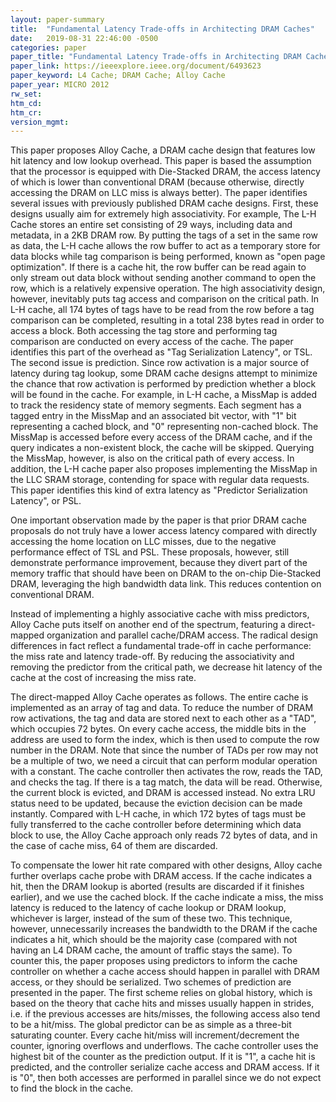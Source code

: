 ```yaml
---
layout: paper-summary
title:  "Fundamental Latency Trade-offs in Architecting DRAM Caches"
date:   2019-08-31 22:46:00 -0500
categories: paper
paper_title: "Fundamental Latency Trade-offs in Architecting DRAM Caches"
paper_link: https://ieeexplore.ieee.org/document/6493623
paper_keyword: L4 Cache; DRAM Cache; Alloy Cache
paper_year: MICRO 2012
rw_set: 
htm_cd: 
htm_cr: 
version_mgmt: 
---
```


This paper proposes Alloy Cache, a DRAM cache design that features low hit latency and low lookup overhead. This paper 
is based the assumption that the processor is equipped with Die-Stacked DRAM, the access latency of which is lower than 
conventional DRAM (because otherwise, directly accessing the DRAM on LLC miss is always better). The paper identifies 
several issues with previously published DRAM cache designs. First, these designs usually aim for extremely high associativity.
For example, The L-H Cache stores an entire set consisting of 29 ways, including data and metadata, in a 2KB DRAM row. 
By putting the tags of a set in the same row as data, the L-H cache allows the row buffer to act as a temporary store for 
data blocks while tag comparison is being performed, known as "open page optimization". If there is a cache hit, the row 
buffer can be read again to only stream out data block without sending another command to open the row, which is a relatively
expensive operation. The high associativity design, however, inevitably puts tag access and comparison on the critical path.
In L-H cache, all 174 bytes of tags have to be read from the row before a tag comparison can be completed, resulting in 
a total 238 bytes read in order to access a block. Both accessing the tag store and performing tag comparison are conducted
on every access of the cache. The paper identifies this part of the overhead as "Tag Serialization Latency", or TSL. The 
second issue is prediction. Since row activation is a major source of latency during tag lookup, some DRAM cache designs
attempt to minimize the chance that row activation is performed by prediction whether a block will be found in the cache.
For example, in L-H cache, a MissMap is added to track the residency state of memory segments. Each segment has a tagged 
entry in the MissMap and an associated bit vector, with "1" bit representing a cached block, and "0" representing non-cached
block. The MissMap is accessed before every access of the DRAM cache, and if the query indicates a non-existent block, the 
cache will be skipped. Querying the MissMap, however, is also on the critical path of every access. In addition, the L-H 
cache paper also proposes implementing the MissMap in the LLC SRAM storage, contending for space with regular data requests.
This paper identifies this kind of extra latency as "Predictor Serialization Latency", or PSL.

One important observation made by the paper is that prior DRAM cache proposals do not truly have a lower access latency
compared with directly accessing the home location on LLC misses, due to the negative performance effect of TSL and PSL. 
These proposals, however, still demonstrate performance improvement, because they divert part of the memory traffic 
that should have been on DRAM to the on-chip Die-Stacked DRAM, leveraging the high bandwidth data link. This reduces 
contention on conventional DRAM.

Instead of implementing a highly associative cache with miss predictors, Alloy Cache puts itself on another end of the 
spectrum, featuring a direct-mapped organization and parallel cache/DRAM access. The radical design differences in fact
reflect a fundamental trade-off in cache performance: the miss rate and latency trade-off. By reducing the associativity
and removing the predictor from the critical path, we decrease hit latency of the cache at the cost of increasing the miss
rate. 

The direct-mapped Alloy Cache operates as follows. The entire cache is implemented as an array of tag and data. To
reduce the number of DRAM row activations, the tag and data are stored next to each other as a "TAD", which occupies 72 
bytes. On every cache access, the middle bits in the address are used to form the index, which is then used to compute 
the row number in the DRAM. Note that since the number of TADs per row may not be a multiple of two, we need a circuit
that can perform modular operation with a constant. The cache controller then activates the row, reads the TAD, and 
checks the tag. If there is a tag match, the data will be read. Otherwise, the current block is evicted, and DRAM is 
accessed instead. No extra LRU status need to be updated, because the eviction decision can be made instantly. Compared
with L-H cache, in which 172 bytes of tags must be fully transferred to the cache controller before determining which
data block to use, the Alloy Cache approach only reads 72 bytes of data, and in the case of cache miss, 64 of them are 
discarded.

To compensate the lower hit rate compared with other designs, Alloy cache further overlaps cache probe with DRAM access.
If the cache indicates a hit, then the DRAM lookup is aborted (results are discarded if it finishes earlier), and we use
the cached block. If the cache indicate a miss, the miss latency is reduced to the latency of cache lookup or DRAM lookup,
whichever is larger, instead of the sum of these two. This technique, however, unnecessarily increases the bandwidth to 
the DRAM if the cache indicates a hit, which should be the majority case (compared with not having an L4 DRAM cache, the 
amount of traffic stays the same). To counter this, the paper proposes using predictors to inform the cache controller 
on whether a cache access should happen in parallel with DRAM access, or they should be serialized. Two schemes of prediction
are presented in the paper. The first scheme relies on global history, which is based on the theory that cache hits and misses
usually happen in strides, i.e. if the previous accesses are hits/misses, the following access also tend to be a hit/miss. 
The global predictor can be as simple as a three-bit saturating counter. Every cache hit/miss will increment/decrement the 
counter, ignoring overflows and underflows. The cache controller uses the highest bit of the counter as the prediction output.
If it is "1", a cache hit is predicted, and the controller serialize cache access and DRAM access. If it is "0", then
both accesses are performed in parallel since we do not expect to find the block in the cache.
